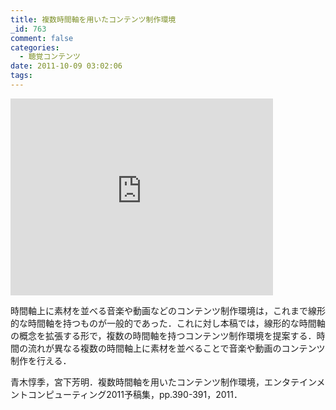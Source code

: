 ```yaml
---
title: 複数時間軸を用いたコンテンツ制作環境
_id: 763
comment: false
categories:
  - 聴覚コンテンツ
date: 2011-10-09 03:02:06
tags:
---
```



<iframe width="420" height="315" src="https://www.youtube.com/embed/0Ocu5VIdzdc" frameborder="0" allowfullscreen></iframe>

<!--more-->

時間軸上に素材を並べる音楽や動画などのコンテンツ制作環境は，これまで線形的な時間軸を持つものが一般的であった．これに対し本稿では，線形的な時間軸の概念を拡張する形で，複数の時間軸を持つコンテンツ制作環境を提案する．時間の流れが異なる複数の時間軸上に素材を並べることで音楽や動画のコンテンツ制作を行える．

青木惇季，宮下芳明．複数時間軸を用いたコンテンツ制作環境，エンタテインメントコンピューティング2011予稿集，pp.390-391，2011．
